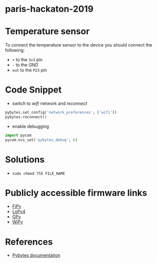 # paris-hackaton-2019

# Temperature sensor
To connect the temperature sensor to the device you should connect the following:
* `+` to the `3v3` pin
* `-` to the *GND*
* `out` to the `P23` pin

# Code Snippet
* switch to *wifi* network and *reconnect*
```python
pybytes.set_config('network_preferences', ['wifi'])
pybytes.reconnect()
```
* enable debugging
```python
import pycom
pycom.nvs_set('pybytes_debug', 6)
```


# Solutions
* `sudo chmod 755 FILE_NAME`


# Publicly accessible firmware links
* [FiPy](https://software.pycom.io/downloads/pybytes/FiPy.html)
* [LoPy4](https://software.pycom.io/downloads/pybytes/LoPy4.html)
* [GPy](https://software.pycom.io/downloads/pybytes/GPy.html)
* [WiPy](https://software.pycom.io/downloads/pybytes/WiPy.html)

# References
* [Pybytes documentation](https://docs.pycom.io/pybytes/)

